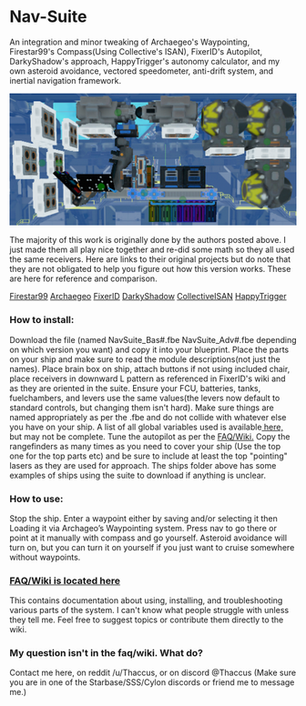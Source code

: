 # Nav-Suite
An integration and minor tweaking of Archaegeo's Waypointing, Firestar99's Compass(Using Collective's ISAN), FixerID's Autopilot, DarkyShadow's approach, HappyTrigger's autonomy calculator, and my own asteroid avoidance, vectored speedometer, anti-drift system, and inertial navigation framework.

![Package Image](Media/Package.png)

The majority of this work is originally done by the authors posted above. I just made them all play nice together and re-did some math so they all used the same receivers. Here are links to their original projects but do note that they are not obligated to help you figure out how this version works. These are here for reference and comparison.

[Firestar99](https://gitlab.com/Firestar99/yolol/-/blob/master/src/compass/README.md)   [Archaegeo](https://github.com/Archaegeo/Starbase/tree/main/ISAN-Waypoint%20System)   [FixerID](https://github.com/fixerid/sb-projects/tree/main/NavCas)   [DarkyShadow](https://github.com/GameName-Darkyshadow/Starbase)   [CollectiveISAN](https://github.com/Collective-SB/ISAN) [HappyTrigger](https://discord.gg/zFRdPBa2)

### How to install:
Download the file (named NavSuite_Bas#.fbe NavSuite_Adv#.fbe depending on which version you want) and copy it into your blueprint. Place the parts on your ship and make sure to read the module descriptions(not just the names). Place brain box on ship, attach buttons if not using included chair, place receivers in downward L pattern as referenced in FixerID's wiki and as they are oriented in the suite. Ensure your FCU, batteries, tanks, fuelchambers, and levers use the same values(the levers now default to standard controls, but changing them isn't hard). Make sure things are named appropriately as per the .fbe and do not collide with whatever else  you have on your ship. A list of all global variables used is available[ here,](https://github.com/Thaccus/Starbase-Nav-Suite/blob/main/UsedGlobalVars.txt) but may not be complete. Tune the autopilot as per the [FAQ/Wiki.](https://github.com/Thaccus/Starbase-Nav-Suite/wiki/F.A.Q.) Copy the rangefinders as many times as you need to cover your ship (Use the top one for the top parts etc) and be sure to include at least the top "pointing" lasers as they are used for approach. The ships folder above has some examples of ships using the suite to download if anything is unclear.

### How to use:
Stop the ship. Enter a waypoint either by saving and/or selecting it then Loading it via Archageo’s Waypointing system. Press nav to go there or point at it manually with compass and go yourself. Asteroid avoidance will turn on, but you can turn it on yourself if you just want to cruise somewhere without waypoints.

### [FAQ/Wiki is located here](https://github.com/Thaccus/Starbase-Nav-Suite/wiki/F.A.Q.)
This contains documentation about using, installing, and troubleshooting various parts of the system. I can't know what people struggle with unless they tell me. Feel free to suggest topics or contribute them directly to the wiki.

### My question isn't in the faq/wiki. What do?
Contact me here, on reddit /u/Thaccus, or on discord @Thaccus (Make sure you are in one of the Starbase/SSS/Cylon discords or friend me to message me.)
